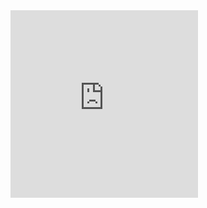 <iframe src="https://www.google.com/calendar/embed?showTitle=0&amp;showNav=0&amp;showPrint=0&amp;showTabs=0&amp;showCalendars=0&amp;showTz=0&amp;mode=AGENDA&amp;height=300&amp;wkst=1&amp;bgcolor=%23FFFFFF&amp;src=j2cq74nokg6b9g79s5ppf2cg9k%40group.calendar.google.com&amp;color=%23711616&amp;ctz=America%2FNew_York" style=" border-width:0 " width="300" height="300" frameborder="0" scrolling="no"></iframe>


